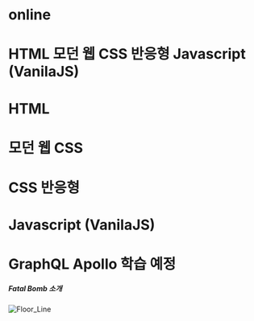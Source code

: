 # online

# HTML 모던 웹 CSS 반응형 Javascript (VanilaJS)

# HTML 

# 모던 웹 CSS

# CSS 반응형 

# Javascript (VanilaJS)

# GraphQL Apollo 학습 예정


##### Fatal Bomb 소개






![Floor_Line](https://user-images.githubusercontent.com/100761993/200529803-c1117870-0fdd-4241-8b48-1c505d256d4d.svg)

